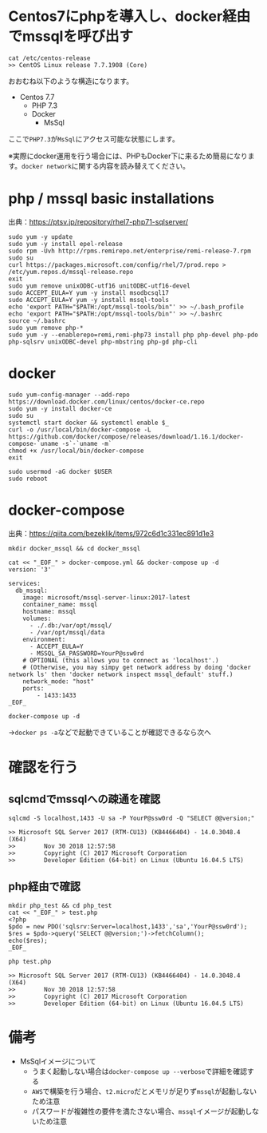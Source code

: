 # Centos7にphpを導入し、docker経由でmssqlを呼び出す
```
cat /etc/centos-release
>> CentOS Linux release 7.7.1908 (Core)
```

おおむね以下のような構造になります。

- Centos 7.7
  - PHP 7.3
  - Docker
    - MsSql

ここで`PHP7.3`が`MsSql`にアクセス可能な状態にします。

※実際にdocker運用を行う場合には、PHPもDocker下に来るため簡易になります。`docker network`に関する内容を読み替えてください。

# php / mssql basic installations
出典：https://ptsv.jp/repository/rhel7-php71-sqlserver/
```
sudo yum -y update
sudo yum -y install epel-release
sudo rpm -Uvh http://rpms.remirepo.net/enterprise/remi-release-7.rpm
sudo su
curl https://packages.microsoft.com/config/rhel/7/prod.repo > /etc/yum.repos.d/mssql-release.repo
exit
sudo yum remove unixODBC-utf16 unitODBC-utf16-devel
sudo ACCEPT_EULA=Y yum -y install msodbcsql17
sudo ACCEPT_EULA=Y yum -y install mssql-tools
echo 'export PATH="$PATH:/opt/mssql-tools/bin"' >> ~/.bash_profile
echo 'export PATH="$PATH:/opt/mssql-tools/bin"' >> ~/.bashrc
source ~/.bashrc
sudo yum remove php-*
sudo yum -y --enablerepo=remi,remi-php73 install php php-devel php-pdo php-sqlsrv unixODBC-devel php-mbstring php-gd php-cli
```

# docker
```
sudo yum-config-manager --add-repo https://download.docker.com/linux/centos/docker-ce.repo
sudo yum -y install docker-ce
sudo su
systemctl start docker && systemctl enable $_
curl -o /usr/local/bin/docker-compose -L https://github.com/docker/compose/releases/download/1.16.1/docker-compose-`uname -s`-`uname -m`
chmod +x /usr/local/bin/docker-compose
exit

sudo usermod -aG docker $USER
sudo reboot
```

# docker-compose
出典：https://qiita.com/bezeklik/items/972c6d1c331ec891d1e3
```
mkdir docker_mssql && cd docker_mssql

cat << "_EOF_" > docker-compose.yml && docker-compose up -d
version: '3'

services:
  db_mssql:
    image: microsoft/mssql-server-linux:2017-latest
    container_name: mssql
    hostname: mssql
    volumes:
      - ./.db:/var/opt/mssql/
      - /var/opt/mssql/data
    environment:
      - ACCEPT_EULA=Y
      - MSSQL_SA_PASSWORD=YourP@ssw0rd
    # OPTIONAL (this allows you to connect as 'localhost'.)
    # (Otherwise, you may simpy get network address by doing 'docker network ls' then 'docker network inspect mssql_default' stuff.)
    network_mode: "host"
    ports:
        - 1433:1433
_EOF_

docker-compose up -d
```

→`docker ps -a`などで起動できていることが確認できるなら次へ

# 確認を行う
## sqlcmdでmssqlへの疎通を確認
```
sqlcmd -S localhost,1433 -U sa -P YourP@ssw0rd -Q "SELECT @@version;"

>> Microsoft SQL Server 2017 (RTM-CU13) (KB4466404) - 14.0.3048.4 (X64)
>>        Nov 30 2018 12:57:58
>>        Copyright (C) 2017 Microsoft Corporation
>>        Developer Edition (64-bit) on Linux (Ubuntu 16.04.5 LTS)
```

## php経由で確認
```
mkdir php_test && cd php_test
cat << "_EOF_" > test.php
<?php
$pdo = new PDO('sqlsrv:Server=localhost,1433','sa','YourP@ssw0rd');
$res = $pdo->query('SELECT @@version;')->fetchColumn();
echo($res);
_EOF_

php test.php

>> Microsoft SQL Server 2017 (RTM-CU13) (KB4466404) - 14.0.3048.4 (X64)
>>        Nov 30 2018 12:57:58
>>        Copyright (C) 2017 Microsoft Corporation
>>        Developer Edition (64-bit) on Linux (Ubuntu 16.04.5 LTS)
```

# 備考
- MsSqlイメージについて
  - うまく起動しない場合は`docker-compose up --verbose`で詳細を確認する
  - `AWS`で構築を行う場合、`t2.micro`だとメモリが足りず`mssql`が起動しないため注意
  - パスワードが複雑性の要件を満たさない場合、`mssql`イメージが起動しないため注意
